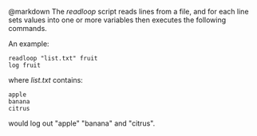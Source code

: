 @markdown
The *readloop* script reads lines from a file,
and for each line sets values into one or more
variables then executes the following commands.

An example:

~~~
readloop "list.txt" fruit
log fruit
~~~

where *list.txt* contains:

~~~
apple
banana
citrus
~~~

would log out "apple" "banana" and "citrus".

